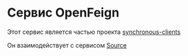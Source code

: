 # Сервис OpenFeign

Этот сервис является частью проекта  [synchronous-clients](../)

Он взаимодействует с сервисом [Source](../source) 